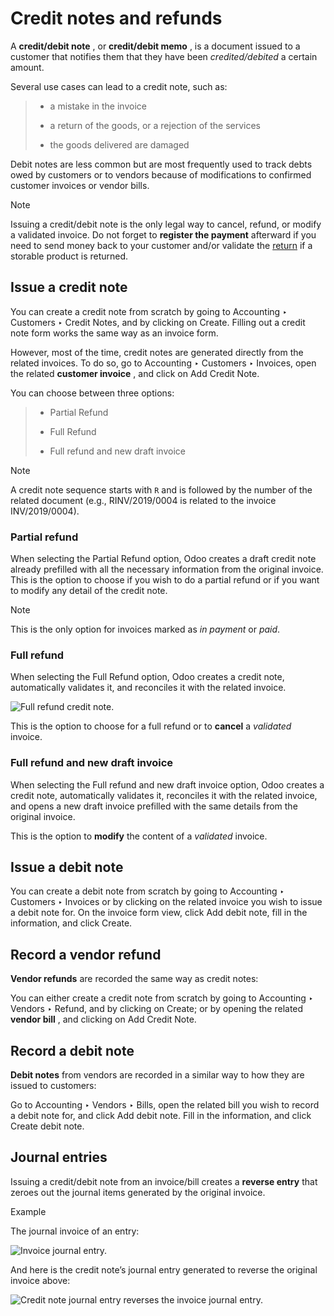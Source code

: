 # Credit notes and refunds

A **credit/debit note** , or **credit/debit memo** , is a document issued to a
customer that notifies them that they have been _credited/debited_ a certain
amount.

Several use cases can lead to a credit note, such as:

>   * a mistake in the invoice
>
>   * a return of the goods, or a rejection of the services
>
>   * the goods delivered are damaged
>
>

Debit notes are less common but are most frequently used to track debts owed
by customers or to vendors because of modifications to confirmed customer
invoices or vendor bills.

Note

Issuing a credit/debit note is the only legal way to cancel, refund, or modify
a validated invoice. Do not forget to **register the payment** afterward if
you need to send money back to your customer and/or validate the
[return](../../../sales/sales/products_prices/returns.html) if a storable
product is returned.

## Issue a credit note

You can create a credit note from scratch by going to Accounting ‣ Customers ‣
Credit Notes, and by clicking on Create. Filling out a credit note form works
the same way as an invoice form.

However, most of the time, credit notes are generated directly from the
related invoices. To do so, go to Accounting ‣ Customers ‣ Invoices, open the
related **customer invoice** , and click on Add Credit Note.

You can choose between three options:

>   * Partial Refund
>
>   * Full Refund
>
>   * Full refund and new draft invoice
>
>

Note

A credit note sequence starts with `R` and is followed by the number of the
related document (e.g., RINV/2019/0004 is related to the invoice
INV/2019/0004).

### Partial refund

When selecting the Partial Refund option, Odoo creates a draft credit note
already prefilled with all the necessary information from the original
invoice. This is the option to choose if you wish to do a partial refund or if
you want to modify any detail of the credit note.

Note

This is the only option for invoices marked as _in payment_ or _paid_.

### Full refund

When selecting the Full Refund option, Odoo creates a credit note,
automatically validates it, and reconciles it with the related invoice.

![Full refund credit note.](../../../../_images/credit_notes02.png)

This is the option to choose for a full refund or to **cancel** a _validated_
invoice.

### Full refund and new draft invoice

When selecting the Full refund and new draft invoice option, Odoo creates a
credit note, automatically validates it, reconciles it with the related
invoice, and opens a new draft invoice prefilled with the same details from
the original invoice.

This is the option to **modify** the content of a _validated_ invoice.

## Issue a debit note

You can create a debit note from scratch by going to Accounting ‣ Customers ‣
Invoices or by clicking on the related invoice you wish to issue a debit note
for. On the invoice form view, click Add debit note, fill in the information,
and click Create.

## Record a vendor refund

**Vendor refunds** are recorded the same way as credit notes:

You can either create a credit note from scratch by going to Accounting ‣
Vendors ‣ Refund, and by clicking on Create; or by opening the related
**vendor bill** , and clicking on Add Credit Note.

## Record a debit note

**Debit notes** from vendors are recorded in a similar way to how they are
issued to customers:

Go to Accounting ‣ Vendors ‣ Bills, open the related bill you wish to record a
debit note for, and click Add debit note. Fill in the information, and click
Create debit note.

## Journal entries

Issuing a credit/debit note from an invoice/bill creates a **reverse entry**
that zeroes out the journal items generated by the original invoice.

Example

The journal invoice of an entry:

![Invoice journal entry.](../../../../_images/credit_notes03.png)

And here is the credit note’s journal entry generated to reverse the original
invoice above:

![Credit note journal entry reverses the invoice journal
entry.](../../../../_images/credit_notes04.png)


